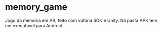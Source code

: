 # memory_game
Jogo da memoria em AR, feito com vuforia SDK e Unity. 
Na pasta APK tem um executavel para Android.
